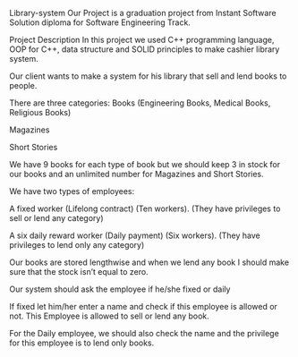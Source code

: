 Library-system
Our Project is a graduation project from Instant Software Solution diploma for Software Engineering Track.

Project Description In this project we used C++ programming language, OOP for C++, data structure and SOLID principles to make cashier library system.

Our client wants to make a system for his library that sell and lend books to people.

There are three categories: Books (Engineering Books, Medical Books, Religious Books)

Magazines

Short Stories

We have 9 books for each type of book but we should keep 3 in stock for our books and an unlimited number for Magazines and Short Stories.

We have two types of employees:

A fixed worker (Lifelong contract) (Ten workers). (They have privileges to sell or lend any category)

A six daily reward worker (Daily payment) (Six workers). (They have privileges to lend only any category)

Our books are stored lengthwise and when we lend any book I should make sure that the stock isn’t equal to zero.

Our system should ask the employee if he/she fixed or daily

If fixed let him/her enter a name and check if this employee is allowed or not. This Employee is allowed to sell or lend any book.

For the Daily employee, we should also check the name and the privilege for this employee is to lend only books.
